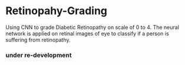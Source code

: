 # Retinopahy-Grading
Using CNN to grade Diabetic Retinopathy on scale of 0 to 4. The neural network is applied on retinal images of eye to classify if a person is suffering from retinopathy.

### under re-development
